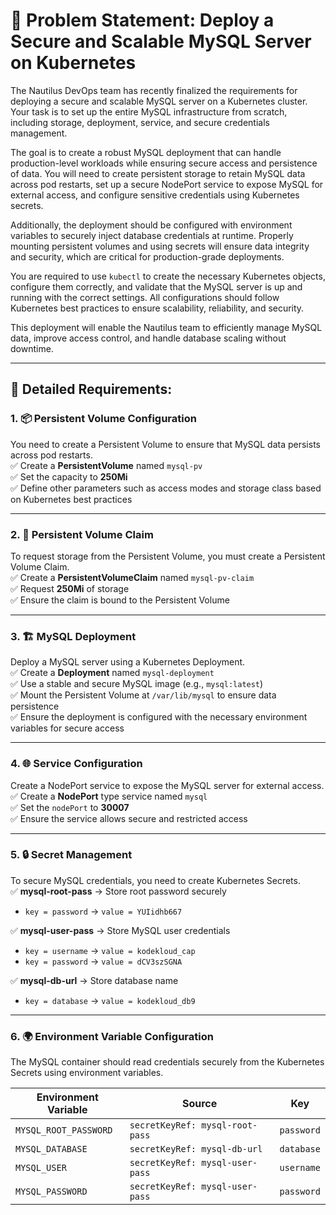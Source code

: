# 🚀 **Problem Statement: Deploy a Secure and Scalable MySQL Server on Kubernetes**  

The Nautilus DevOps team has recently finalized the requirements for deploying a secure and scalable MySQL server on a Kubernetes cluster. Your task is to set up the entire MySQL infrastructure from scratch, including storage, deployment, service, and secure credentials management.  

The goal is to create a robust MySQL deployment that can handle production-level workloads while ensuring secure access and persistence of data. You will need to create persistent storage to retain MySQL data across pod restarts, set up a secure NodePort service to expose MySQL for external access, and configure sensitive credentials using Kubernetes secrets.  

Additionally, the deployment should be configured with environment variables to securely inject database credentials at runtime. Properly mounting persistent volumes and using secrets will ensure data integrity and security, which are critical for production-grade deployments.  

You are required to use `kubectl` to create the necessary Kubernetes objects, configure them correctly, and validate that the MySQL server is up and running with the correct settings. All configurations should follow Kubernetes best practices to ensure scalability, reliability, and security.  

This deployment will enable the Nautilus team to efficiently manage MySQL data, improve access control, and handle database scaling without downtime.  

---

## 📝 **Detailed Requirements:**  

### 1. 📦 **Persistent Volume Configuration**  
You need to create a Persistent Volume to ensure that MySQL data persists across pod restarts.  
✅ Create a **PersistentVolume** named `mysql-pv`  
✅ Set the capacity to **250Mi**  
✅ Define other parameters such as access modes and storage class based on Kubernetes best practices  

---

### 2. 🎯 **Persistent Volume Claim**  
To request storage from the Persistent Volume, you must create a Persistent Volume Claim.  
✅ Create a **PersistentVolumeClaim** named `mysql-pv-claim`  
✅ Request **250Mi** of storage  
✅ Ensure the claim is bound to the Persistent Volume  

---

### 3. 🏗️ **MySQL Deployment**  
Deploy a MySQL server using a Kubernetes Deployment.  
✅ Create a **Deployment** named `mysql-deployment`  
✅ Use a stable and secure MySQL image (e.g., `mysql:latest`)  
✅ Mount the Persistent Volume at `/var/lib/mysql` to ensure data persistence  
✅ Ensure the deployment is configured with the necessary environment variables for secure access  

---

### 4. 🌐 **Service Configuration**  
Create a NodePort service to expose the MySQL server for external access.  
✅ Create a **NodePort** type service named `mysql`  
✅ Set the `nodePort` to **30007**  
✅ Ensure the service allows secure and restricted access  

---

### 5. 🔒 **Secret Management**  
To secure MySQL credentials, you need to create Kubernetes Secrets.  
✅ **mysql-root-pass** → Store root password securely  
- `key = password` → `value = YUIidhb667`  

✅ **mysql-user-pass** → Store MySQL user credentials  
- `key = username` → `value = kodekloud_cap`  
- `key = password` → `value = dCV3szSGNA`  

✅ **mysql-db-url** → Store database name  
- `key = database` → `value = kodekloud_db9`  

---

### 6. 🌍 **Environment Variable Configuration**  
The MySQL container should read credentials securely from the Kubernetes Secrets using environment variables.  

| **Environment Variable**   | **Source**                  | **Key**           |  
|----------------------------|-----------------------------|-------------------|  
| `MYSQL_ROOT_PASSWORD`       | `secretKeyRef: mysql-root-pass` | `password`         |  
| `MYSQL_DATABASE`            | `secretKeyRef: mysql-db-url`     | `database`         |  
| `MYSQL_USER`                | `secretKeyRef: mysql-user-pass`   | `username`         |  
| `MYSQL_PASSWORD`            | `secretKeyRef: mysql-user-pass`   | `password`         |  

